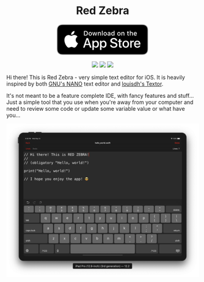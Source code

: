 <h1 align="center">Red Zebra</h1>

  <p align="center">
    <a href="https://itunes.apple.com/app/red-zebra/id1463017929?l=cs&ls=1&mt=8"><img src="/_ASSETS_/Download_on_the_App_Store_Badge.svg" alt="Download on the App Store"/></a>
  </p>

  <p align="center">
    <img src= "https://img.shields.io/badge/version-1.1-orange.svg" />
    <img src= "https://img.shields.io/badge/iOS-12.2%2B-blue.svg" />
    <img src= "https://img.shields.io/badge/swift-5.0-blue.svg" />
  </p>


Hi there! This is Red Zebra - very simple text editor for iOS.
It is heavily inspired by both [GNU's NANO](https://www.nano-editor.org) text editor and [louisdh's Textor](https://github.com/louisdh/textor).

It's not meant to be a feature complete IDE, with fancy features and stuff...
Just a simple tool that you use when you're away from your computer and need to review some code or
update some variable value or what have you...


![screenshot1](/_ASSETS_/_screenshots/_github/Red_Zebra_iPad_simulator.png)
